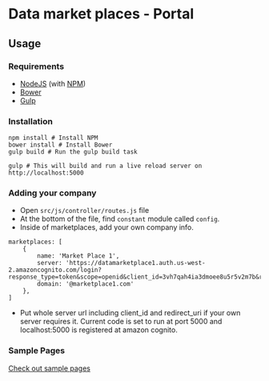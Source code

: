 
# Data market places - Portal

## Usage
### Requirements
* [NodeJS](http://nodejs.org/) (with [NPM](https://www.npmjs.org/))
* [Bower](http://bower.io)
* [Gulp](http://gulpjs.com)

### Installation
```
npm install # Install NPM
bower install # Install Bower
gulp build # Run the gulp build task
```

```
gulp # This will build and run a live reload server on http://localhost:5000
```


### Adding your company
* Open `src/js/controller/routes.js` file
* At the bottom of the file, find `constant` module called `config`.
* Inside of marketplaces, add your own company info.

```
marketplaces: [
    {
        name: 'Market Place 1',
        server: 'https://datamarketplace1.auth.us-west-2.amazoncognito.com/login?response_type=token&scope=openid&client_id=3vh7qah4ia3dmoee8u5r5v2m7b&redirect_uri=http%3A%2F%2Flocalhost%3A5000%2F',
        domain: '@marketplace1.com'
    },
]
```

* Put whole server url including client_id and redirect_uri if your own server requires it.
Current code is set to run at port 5000 and localhost:5000 is registered at amazon cognito.

### Sample Pages
[Check out sample pages](https://gina-baek.github.io/data-market-places-portal/sample)
